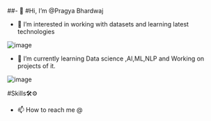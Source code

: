 ##- 👋 
#Hi, I’m @Pragya Bhardwaj
- 👀 I’m interested in working with datasets and learning latest technologies

![image](https://user-images.githubusercontent.com/101381723/190900164-a5755a10-0f96-49fb-b797-4ffaee8d7a04.png)



- 🌱 I’m currently learning Data science ,AI,ML,NLP and Working on projects of it.

![image](https://user-images.githubusercontent.com/101381723/190900219-982aa3bc-22b9-453a-80bd-e54a1522f487.png)

#Skills🛠⚙



- 📫 How to reach me @

<!---
Pragyab15/Pragyab15 is a ✨ special ✨ repository because its `README.md` (this file) appears on your GitHub profile.
You can click the Preview link to take a look at your changes.
--->
